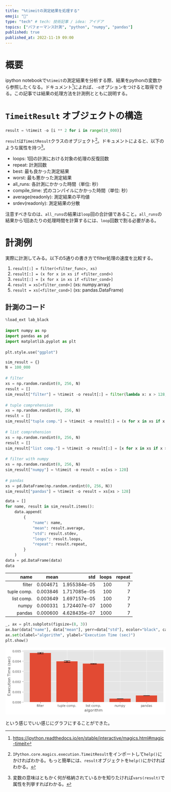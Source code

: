 ```yaml
---
title: "%timeitの測定結果を処理する"
emoji: "👋"
type: "tech" # tech: 技術記事 / idea: アイデア
topics: ["パフォーマンス計測", "python", "numpy", "pandas"]
published: true
published_at: 2022-11-19 09:00
---
```

# 概要

ipython notebookで`%timeit`の測定結果を分析する際、結果をpythonの変数から参照したくなる。ドキュメント[^1]によれば、`-o`オプションをつけると取得できる。この記事では結果の処理方法を計測例とともに説明する。

[^1]: https://ipython.readthedocs.io/en/stable/interactive/magics.html#magic-timeit

# `TimeitResult` オブジェクトの構造

```python
result = %timeit -o [i ** 2 for i in range(10_000)]
```

`result`は`TimeitResult`クラスのオブジェクト[^2]。ドキュメントによると、以下のような属性を持つ[^3]。

* loops: 1回の計測における対象の処理の反復回数
* repeat: 計測回数
* best: 最も良かった測定結果
* worst: 最も悪かった測定結果
* all_runs: 各計測にかかった時間（単位: 秒）
* compile_time: 式のコンパイルにかかった時間（単位: 秒）
* average(readonly): 測定結果の平均値
* srdev(readonly): 測定結果の分散

注意すべきなのは、`all_runs`の結果は`loop`回の合計値であること。`all_runs`の結果から1回あたりの処理時間を計算するには、`loop`回数で割る必要がある。

[^2]: `IPython.core.magics.execution.TimeitResult`をインポートして`help()`にかければわかる。もっと簡単には、`result`オブジェクトを`help()`にかければわかる。
[^3]: 変数の意味はともかく何が格納されているかを知りたければ`vars(result)`で属性を列挙すればわかる。
# 計測例

実際に計測してみる。以下の5通りの書き方でfilter処理の速度を比較する。

1. `result[:] = filter(<filter_func>, xs)`
2. `result[:] = (x for x in xs if <filter_cond>)`
3. `result[:] = [x for x in xs if <filter_cond>]`
4. `result = xs[<filter_cond>]` (xs: numpy.array)
5. `result = xs[<filter_cond>]` (xs: pandas.DataFrame)

## 計測のコード


```python
%load_ext lab_black

import numpy as np
import pandas as pd
import matplotlib.pyplot as plt

plt.style.use("ggplot")
```


```python
sim_result = {}
N = 100_000

# filter
xs = np.random.randint(0, 256, N)
result = []
sim_result["filter"] = %timeit -o result[:] = filter(lambda x: x > 128, xs)

# tuple comprehension
xs = np.random.randint(0, 256, N)
result = []
sim_result["tuple comp."] = %timeit -o result[:] = (x for x in xs if x > 128)

# list comprehension
xs = np.random.randint(0, 256, N)
result = []
sim_result["list comp."] = %timeit -o result[:] = [x for x in xs if x > 128]

# filter with numpy
xs = np.random.randint(0, 256, N)
sim_result["numpy"] = %timeit -o result = xs[xs > 128]

# pandas
xs = pd.DataFrame(np.random.randint(0, 256, N))
sim_result["pandas"] = %timeit -o result = xs[xs > 128]
```

```python
data = []
for name, result in sim_result.items():
    data.append(
        {
            "name": name,
            "mean": result.average,
            "std": result.stdev,
            "loops": result.loops,
            "repeat": result.repeat,
        }
    )
data = pd.DataFrame(data)
data
```

|        name |     mean |          std | loops | repeat |
| ----------: | -------: | -----------: | ----: | -----: |
|      filter | 0.004671 | 1.955384e-05 |   100 |      7 |
| tuple comp. | 0.003846 | 1.717085e-05 |   100 |      7 |
|  list comp. | 0.003649 | 1.697157e-05 |   100 |      7 |
|       numpy | 0.000331 | 1.724407e-07 |  1000 |      7 |
|      pandas | 0.000600 | 4.628435e-07 |  1000 |      7 |


```python
_, ax = plt.subplots(figsize=(8, 3))
ax.bar(data["name"], data["mean"], yerr=data["std"], ecolor="black", capsize=10)
ax.set(xlabel="algorithm", ylabel="Execution Time (sec)")
plt.show()
```

![result](/images/simulate_filter_output.png)

という感じでいい感じにグラフにすることができた。
